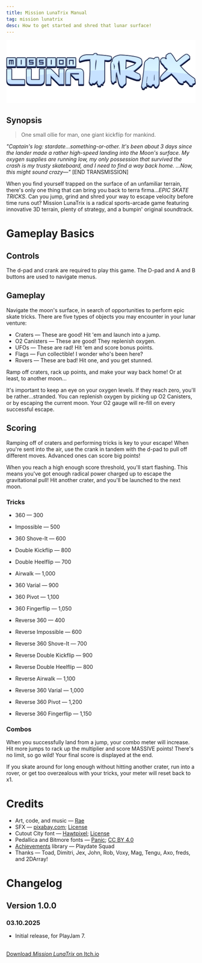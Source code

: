 ```yaml
---
title: Mission LunaTrix Manual
tag: mission lunatrix
desc: How to get started and shred that lunar surface!
---
```

![Mission LunaTrix](/blog/images/2025-03-10-1.png)

## Synopsis

> One small ollie for man, one giant kickflip for mankind.

*"Captain's log: stardate...something-or-other. It's been about 3 days since the lander made a rather high-speed landing into the Moon's surface. My oxygen supplies are running low, my only possession that survived the crash is my trusty skateboard, and I need to find a way back home. ...Now, this might sound crazy—"* [END TRANSMISSION]

When you find yourself trapped on the surface of an unfamiliar terrain, there's only one thing that can bring you back to terra firma...*EPIC SKATE TRICKS*. Can you jump, grind and shred your way to escape velocity before time runs out? Mission LunaTrix is a radical sports-arcade game featuring innovative 3D terrain, plenty of strategy, and a bumpin' original soundtrack.

# Gameplay Basics

## Controls

The d-pad and crank are required to play this game. The D-pad and A and B buttons are used to navigate menus.

## Gameplay

Navigate the moon's surface, in search of opportunities to perform epic skate tricks. There are five types of objects you may encounter in your lunar venture:

- Craters — These are good! Hit 'em and launch into a jump.
- O2 Canisters — These are good! They replenish oxygen.
- UFOs — These are rad! Hit 'em and score bonus points.
- Flags — Fun collectible! I wonder who's been here?
- Rovers — These are bad! Hit one, and you get stunned.

Ramp off craters, rack up points, and make your way back home! Or at least, to another moon...

It's important to keep an eye on your oxygen levels. If they reach zero, you'll be rather...stranded. You can replenish oxygen by picking up O2 Canisters, or by escaping the current moon. Your O2 gauge will re-fill on every successful escape.

## Scoring

Ramping off of craters and performing tricks is key to your escape! When you're sent into the air, use the crank in tandem with the d-pad to pull off different moves. Advanced ones can score big points!

When you reach a high enough score threshold, you'll start flashing. This means you've got enough radical power charged up to escape the gravitational pull! Hit another crater, and you'll be launched to the next moon.

### Tricks

- 360 — 300
- Impossible — 500
- 360 Shove-It — 600
- Double Kickflip — 800
- Double Heelflip — 700
- Airwalk — 1,000
- 360 Varial — 900
- 360 Pivot — 1,100
- 360 Fingerflip — 1,050

- Reverse 360 — 400
- Reverse Impossible — 600
- Reverse 360 Shove-It — 700
- Reverse Double Kickflip — 900
- Reverse Double Heelflip — 800
- Reverse Airwalk — 1,100
- Reverse 360 Varial — 1,000
- Reverse 360 Pivot — 1,200
- Reverse 360 Fingerflip — 1,150

### Combos

When you successfully land from a jump, your combo meter will increase. Hit more jumps to rack up the multiplier and score MASSIVE points! There's no limit, so go wild! Your final score is displayed at the end.

If you skate around for long enough without hitting another crater, run into a rover, or get too overzealous with your tricks, your meter will reset back to x1.

<!--# Modes

## Arcade Mode

## Daily Orbit
-->
# Credits

- Art, code, and music — [Rae](https://rae.wtf)
- SFX — [pixabay.com](https://pixabay.com/); [License](https://pixabay.com/service/terms/)
- Cutout City font — [Hawtpixel](https://www.hawtpixel.com); [License](https://hawtpixel.com/Hawtpixel%20Font%20License%20-%20650%20Font%20Bundle.pdf)
- Pedallica and Bitmore fonts — [Panic](https://panic.com); [CC BY 4.0](https://creativecommons.org/licenses/by/4.0/)
- [Achievements](https://playdatesquad.github.io/pd-achievements/) library — Playdate Squad
- Thanks — Toad, Dimitri, Jex, John, Rob, Voxy, Mag, Tengu, Axo, freds, and 2DArray!

# Changelog

<!--## Version 2.0.0
### ???

- Tweaked level generation to guarantee at least some objects
	- New objects will also be at least one unit of space apart from each other
- Fixed bugs where scores and save data would not get...saved
- Added "Daily Orbit"! Just one shot at a seeded moon, every day
	- The original gameplay has been renamed to "Arcade Mode"
- Added "How to play" section that tells you what to do
- Added flags (just for fun!)
- Added UFOs (rare score bonus!)
- Beefed up the on-screen text bugs
- Added a radical-looking new sidebar while doing tricks
- Added achievements! [Learn more here.](https://github.com/PlaydateSquad/pd-achievements)
- Added "Performance" option that knocks down some visual quality
	- Stock visual quality is a bit higher now
- Added optional radar to display select objects before they appear over the horizon
- Spaced out the bitmore font a bit in-game, and added an outline.
- Added "Spin Camera" option to toggle camera rotation during tricks
- Drew up some new, more animated skater sprites
- Fixed possible crash caused by moving away from the title real fast, then hitting buttons
- Added more tricks for cranking counter-clockwise
- Fixed bug where score readouts weren't properly calculated
- Added slide menu items in most-all of the menus
- Added instant "end game" button mid-game, in the slide menu
- Added sounds to the game over screen
- Added shadow under the skater
- Added lerped slowdown when you crash into a game over state
- Starting speed is slower, points threshold starts lower, O2 level starts higher
- O2 Canisters replenish more oxygen, from 1.2x current levels to 1.5x
- Hitting rover now destroys your combo instantly
- Added slight cooldown between tricks. Land during this, and you'll CRASH!!
- Fixed the boundary of some objects on the moon
- Made objects on moon animate more smoothly
- Each round will display the current round at the start
- Made exit animation display at any time, even mid-game
- Added "Use the Crank!" prompt at the start of the game
- Added some more oomph to the turning radius
- Added "orchestra hit" launch sound
- Title screen now remembers your last selection
- Added commas to numbers
- Speed increase on landing a jump has been decreased slightly
- Trick "hit!" sound increases pitch in a more pleasing way
- Fixed bug where you could false-trigger buttons while transitioning between menus
- Added iris into the interstitial scene
-->
## Version 1.0.0
### 03.10.2025

- Initial release, for PlayJam 7.

<br>
<a href="https://raewtf.itch.io/mission-lunatrix" class="button">Download <i>Mission LunaTrix</i> on Itch.io</a>